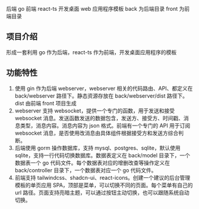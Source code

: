 后端 go 前端 react-ts
开发桌面 web 应用程序模板
back 为后端目录
front 为前端目录

## 项目介绍

形成一套利用 go 作为后端，react-ts 作为前端，开发桌面应用程序的模板

## 功能特性

1. 使用 gin 作为后端 webserver，webserver 相关的代码路由、API、都定义在 back/webserver 路径下。静态资源存放在 back/webserver/dist 路径下。dist 由前端 front 项目生成
2. webserver 支持 websocket，提供一个专门的函数，用于发送和接受 websocket 消息。发送函数发送的数据包含，发送方、接受方、时间戳、消息类型，消息内容。消息内容为 json 格式。前端有一个专门的 API 用于订阅 websocket 消息，是否使用改消息由具体组件根据接受方和发送方综合判断。
3. 后端使用 gorm 操作数据库，支持 mysql、postgres、sqlite，默认使用 sqlite，支持一行代码切换数据库。数据表定义在 back/model 目录下，一个数据表一个 go 代码文件。每个数据表对应的增删改查等操作定义在 back/controller 目录下，一个数据表对应一个 go 代码文件。
4. 前端支持 tailwindcss、shadcn-ui、react-icons。创建一个建议的后台管理模板的单页应用 SPA，顶部是菜单，可以切换不同的页面。每个菜单有自己的 url 路径。页面支持亮暗主题，可以通过按钮主动切换，也可以跟随系统自动切换。
